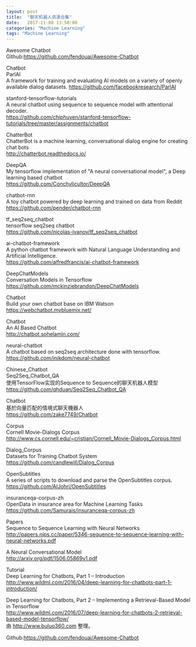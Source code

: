 ```yaml
---
layout: post
title:  "聊天机器人资源合集"
date:   2017-11-08 13:50:00
categories: "Machine Learning"
tags: "Machine Learning"
---
```

Awesome Chatbot   
Github:https://github.com/fendouai/Awesome-Chatbot

Chatbot   
ParlAI   
A framework for training and evaluating AI models on a variety of openly available dialog datasets.
https://github.com/facebookresearch/ParlAI

stanford-tensorflow-tutorials   
A neural chatbot using sequence to sequence model with attentional decoder.   
https://github.com/chiphuyen/stanford-tensorflow-tutorials/tree/master/assignments/chatbot

ChatterBot    
ChatterBot is a machine learning, conversational dialog engine for creating chat bots   
http://chatterbot.readthedocs.io/

DeepQA   
My tensorflow implementation of "A neural conversational model", a Deep learning based chatbot    
https://github.com/Conchylicultor/DeepQA

chatbot-rnn    
A toy chatbot powered by deep learning and trained on data from Reddit    
https://github.com/pender/chatbot-rnn

tf_seq2seq_chatbot    
tensorflow seq2seq chatbot    
https://github.com/nicolas-ivanov/tf_seq2seq_chatbot

ai-chatbot-framework    
A python chatbot framework with Natural Language Understanding and Artificial Intelligence.    
https://github.com/alfredfrancis/ai-chatbot-framework

DeepChatModels    
Conversation Models in Tensorflow    
https://github.com/mckinziebrandon/DeepChatModels

Chatbot    
Build your own chatbot base on IBM Watson    
https://webchatbot.mybluemix.net/

Chatbot    
An AI Based Chatbot    
http://chatbot.sohelamin.com/

neural-chatbot    
A chatbot based on seq2seq architecture done with tensorflow.    
https://github.com/inikdom/neural-chatbot

Chinese_Chatbot    
Seq2Seq_Chatbot_QA    
使用TensorFlow实现的Sequence to Sequence的聊天机器人模型    
https://github.com/qhduan/Seq2Seq_Chatbot_QA

Chatbot    
基於向量匹配的情境式聊天機器人    
https://github.com/zake7749/Chatbot

Corpus    
Cornell Movie-Dialogs Corpus    
http://www.cs.cornell.edu/~cristian/Cornell_Movie-Dialogs_Corpus.html

Dialog_Corpus     
Datasets for Training Chatbot System    
https://github.com/candlewill/Dialog_Corpus

OpenSubtitles    
A series of scripts to download and parse the OpenSubtitles corpus.    
https://github.com/AlJohri/OpenSubtitles

insuranceqa-corpus-zh    
OpenData in insurance area for Machine Learning Tasks    
https://github.com/Samurais/insuranceqa-corpus-zh

Papers    
Sequence to Sequence Learning with Neural Networks    
http://papers.nips.cc/paper/5346-sequence-to-sequence-learning-with-neural-networks.pdf

A Neural Conversational Model    
http://arxiv.org/pdf/1506.05869v1.pdf

Tutorial    
Deep Learning for Chatbots, Part 1 – Introduction     
http://www.wildml.com/2016/04/deep-learning-for-chatbots-part-1-introduction/

Deep Learning for Chatbots, Part 2 – Implementing a Retrieval-Based Model in Tensorflow    
http://www.wildml.com/2016/07/deep-learning-for-chatbots-2-retrieval-based-model-tensorflow/    
由 http://www.buluo360.com 整理。

Github:https://github.com/fendouai/Awesome-Chatbot
